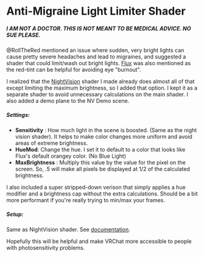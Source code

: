 # Anti-Migraine Light Limiter Shader

##### I AM NOT A DOCTOR. THIS IS NOT MEANT TO BE MEDICAL ADVICE.  NO SUE PLEASE.

@RollTheRed mentioned an issue where sudden, very bright lights can cause pretty severe headaches and lead to migraines, and suggested a shader that could limit/wash out bright lights. [Flux](https://justgetflux.com/) was also mentioned as the red-tint can be helpful for avoiding eye "burnout".

I realized that the [NightVision](https://github.com/Erumite/Eremite_VRC/tree/master/Assets/Eremite/NightVision) shader I made already does almost all of that except limiting the maximum brightness, so I added that option.  I kept it as a separate shader to avoid unnecessary calculations on the main shader.  I also added a demo plane to the NV Demo scene.

##### Settings:
* **Sensitivity** : How much light in the scene is boosted. (Same as the night vision shader).  It helps to make color changes more uniform and avoid areas of extreme brightness.
* **HueMod**: Change the hue.  I set it to default to a color that looks like Flux's default orangey color. (No Blue Light)
* **MaxBrightness** : Multiply this value by the value for the pixel on the screen.  So, .5 will make all pixels be displayed at 1/2 of the calculated brightness.

I also included a super stripped-down verison that simply applies a hue modifier and a brightness cap without the extra calculations.  Should be a bit more performant if you're really trying to min/max your frames.

##### Setup:
   Same as NightVision shader.  See [documentation](https://github.com/Erumite/Eremite_VRC/blob/master/Assets/Eremite/NightVision/README.md).

Hopefully this will be helpful and make VRChat more accessible to people with photosensitivity problems.
